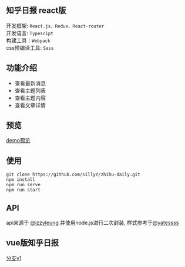 ## 知乎日报 react版
开发框架: `React.js、Redux、React-router`    
开发语言: `Typescipt`  
构建工具：`Webpack`  
css预编译工具: `Sass`

## 功能介绍
* 查看最新消息
* 查看主题列表
* 查看主题内容
* 查看文章详情

## 预览
[demo预览](http://121.196.194.2)

## 使用
```
git clone https://github.com/sillyY/zhihu-daily.git
npm install
npm run serve
npm run start
```

## API
api来源于 [@izzyleung](https://github.com/izzyleung/ZhihuDailyPurify) 并使用node.js进行二次封装, 样式参考于[@yatessss](https://github.com/yatessss/zhihudaily-react)

## vue版知乎日报
[分支v1](https://github.com/sillyY/zhihu-daily/tree/v1)


